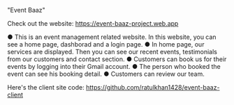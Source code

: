 "Event Baaz"

Check out the website: https://event-baaz-project.web.app

● This is an event management related website. In this website, you can see a home page, dashborad and a login page. 
● In home page, our services are displayed. Then you can see our recent events, testimonials from our customers and contact section.
● Customers can book us for their events by logging into their Gmail account. 
● The person who booked the event can see his booking detail. 
● Customers can review our team.

Here's the client site code: https://github.com/ratulkhan1428/event-baaz-client
